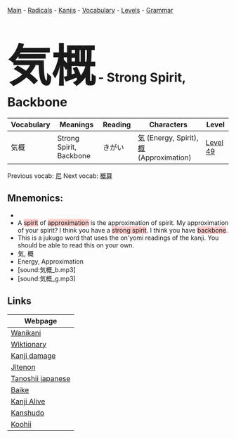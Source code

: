 <style> bigfont {font-size: 100px}</style>
[Main](../README.md) -
[Radicals](../radicals.md) -
[Kanjis](../kanjis.md) -
[Vocabulary](../vocabulary.md) -
[Levels](../levels.md) -
[Grammar](../grammar.md)
# <bigfont> 気概</bigfont> - Strong Spirit, Backbone 

| Vocabulary | Meanings | Reading | Characters | Level |
| --- | --- | --- | --- | --- |
| 気概 | Strong Spirit, Backbone | きがい |  [気](../kanjis/気.md) (Energy, Spirit), [概](../kanjis/概.md) (Approximation) | [Level 49](../levels/wk_level49.md) |

Previous vocab: [尼](尼.md) Next vocab: [概算](概算.md) 

## Mnemonics:

* 
* A <span style="background-color:#ffcccb"> spirit</span> of <span style="background-color:#ffcccb"> approximation</span> is the approximation of spirit. My approximation of your spirit? I think you have a <span style="background-color:#ffcccb"> strong spirit</span>. I think you have <span style="background-color:#ffcccb"> backbone</span>.
* This is a jukugo word that uses the on'yomi readings of the kanji. You should be able to read this on your own.
* 気, 概
* Energy, Approximation
* [sound:気概_b.mp3]
* [sound:気概_g.mp3]


## Links 

| Webpage |
| --- |
| [Wanikani          ](https://www.wanikani.com/kanji/気概) |
| [Wiktionary        ](https://en.wiktionary.org/wiki/気概) |
| [Kanji damage      ](http://www.kanjidamage.com/kanji/search?utf8=✓&q=気概) |
| [Jitenon           ](https://jitenon.com/kanji/気概) |
| [Tanoshii japanese ](https://www.tanoshiijapanese.com/dictionary/kanji.cfm?k=気概) |
| [Baike             ](https://baike.baidu.com/item/気概) |
| [Kanji Alive       ](https://app.kanjialive.com/気概) |
| [Kanshudo          ](https://www.kanshudo.com/searchmn?q=気概) |
| [Koohii            ](https://kanji.koohii.com/study/kanji/気概) |
